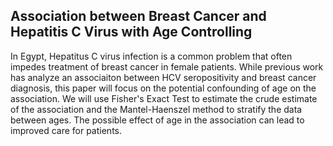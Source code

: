 ## Association between Breast Cancer and Hepatitis C Virus with Age Controlling

In Egypt, Hepatitus C virus infection is a common problem that often impedes treatment
of breast cancer in female patients. While previous work has analyze an associaiton 
between HCV seropositivity and breast cancer diagnosis, this paper will focus on the 
potential confounding of age on the association. We will use Fisher's Exact Test to
estimate the crude estimate of the association and the Mantel-Haenszel method to 
stratify the data between ages. The possible effect of age in the association can
lead to improved care for patients. 